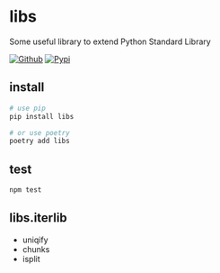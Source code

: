 
# libs

Some useful library to extend Python Standard Library

[![Github](https://github.com/phyng/libs/workflows/Python%20package/badge.svg)](https://github.com/phyng/libs/actions) [![Pypi](https://img.shields.io/pypi/v/libs.svg?style=flat&label=PyPI)](https://pypi.org/project/libs/)

## install

```bash
# use pip
pip install libs

# or use poetry
poetry add libs
```

## test

```bash
npm test
```

## libs.iterlib

- uniqify
- chunks
- isplit

